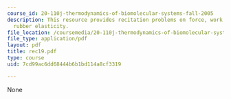 ```yaml
---
course_id: 20-110j-thermodynamics-of-biomolecular-systems-fall-2005
description: This resource provides recitation problems on force, work and heat in
  rubber elasticity.
file_location: /coursemedia/20-110j-thermodynamics-of-biomolecular-systems-fall-2005/7cd99ac6dd68444b6b1bd114a8cf3319_rec19.pdf
file_type: application/pdf
layout: pdf
title: rec19.pdf
type: course
uid: 7cd99ac6dd68444b6b1bd114a8cf3319

---
```

None